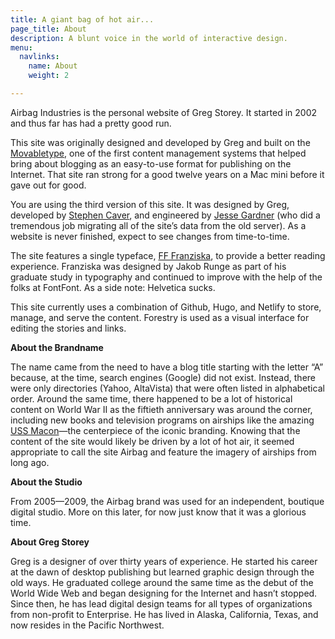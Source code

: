 ```yaml
---
title: A giant bag of hot air...
page_title: About
description: A blunt voice in the world of interactive design.
menu:
  navlinks:
    name: About
    weight: 2

---
```

Airbag Industries is the personal website of Greg Storey. It started in 2002 and thus far has had a pretty good run.

This site was originally designed and developed by Greg and built on the [Movabletype](https://movabletype.org "Movabletype"), one of the first content management systems that helped bring about blogging as an easy-to-use format for publishing on the Internet. That site ran strong for a good twelve years on a Mac mini before it gave out for good.

You are using the third version of this site. It was designed by Greg, developed by [Stephen Caver](https://www.stephencaver.com "Stephen Caver"), and engineered by [Jesse Gardner](https://plasticmind.com "Plasticmind") (who did a tremendous job migrating all of the site’s data from the old server). As a website is never finished, expect to see changes from time-to-time.

The site features a single typeface, [FF Franziska](http://fffranziska.com "FF Franziska"), to provide a better reading experience. Franziska was designed by Jakob Runge as part of his graduate study in typography and continued to improve with the help of the folks at FontFont. As a side note: Helvetica sucks.

This site currently uses a combination of Github, Hugo, and Netlify to store, manage, and serve the content. Forestry is used as a visual interface for editing the stories and links.

**About the Brandname**

The name came from the need to have a blog title starting with the letter “A” because, at the time, search engines (Google) did not exist. Instead, there were only directories (Yahoo, AltaVista) that were often listed in alphabetical order. Around the same time, there happened to be a lot of historical content on World War II as the fiftieth anniversary was around the corner, including new books and television programs on airships like the amazing [USS Macon](https://en.wikipedia.org/wiki/USS_Macon_(ZRS-5) "USS Macon")—the centerpiece of the iconic branding. Knowing that the content of the site would likely be driven by a lot of hot air, it seemed appropriate to call the site Airbag and feature the imagery of airships from long ago.

**About the Studio**

From 2005—2009, the Airbag brand was used for an independent, boutique digital studio. More on this later, for now just know that it was a glorious time.

**About Greg Storey**

Greg is a designer of over thirty years of experience. He started his career at the dawn of desktop publishing but learned graphic design through the old ways. He graduated college around the same time as the debut of the World Wide Web and began designing for the Internet and hasn’t stopped. Since then, he has lead digital design teams for all types of organizations from non-profit to Enterprise. He has lived in Alaska, California, Texas, and now resides in the Pacific Northwest.